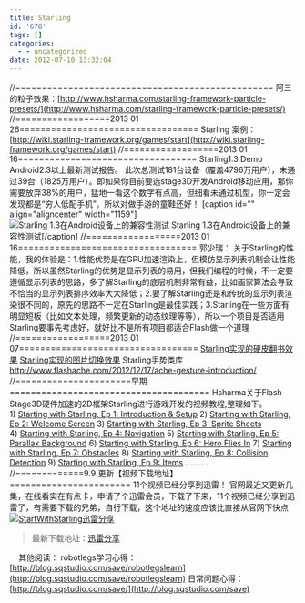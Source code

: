 ```yaml
---
title: Starling
id: '678'
tags: []
categories:
  - - uncategorized
date: 2012-07-10 13:32:04
---
```


//================================================= 阿三的粒子效果：[http://www.hsharma.com/starling-framework-particle-presets/](http://www.hsharma.com/starling-framework-particle-presets/) //==================2013 01 26================================== Starling 案例：[http://wiki.starling-framework.org/games/start](http://wiki.starling-framework.org/games/start) //==================2013 01 16================================== Starling1.3 Demo Android2.3以上最新测试报告。 此次总测试181台设备（覆盖4796万用户），未通过39台（1825万用户）。即如果你目前要选stage3D开发Android移动应用，那你需要放弃38%的用户，猛地一看这个数字有点高，但细看未通过机型，你一定会发现都是“穷人低配手机”。所以对做手游的童鞋还好！ \[caption id="" align="aligncenter" width="1159"\]![Starling 1.3在Android设备上的兼容性测试](http://www.starlinglib.com/images/6/68/Starling_android_test.jpg) Starling 1.3在Android设备上的兼容性测试\[/caption\] //==================2013 01 16================================== 郭少瑞： 关于Starling的性能，我的体验是：1.性能优势是在GPU加速渲染上，但模仿显示列表机制会让性能降低，所以虽然Starling的优势是显示列表的易用，但我们编程的时候，不一定要遵循显示列表的思路，多了解Starling的底层机制非常有益，比如画家算法会导致不恰当的显示列表排序效率大大降低；2.要了解Starling还是和传统的显示列表渲染很不同的，原先的思路不一定在Starling是最佳实践；3.Starling在一些方面有明显短板（比如文本处理，频繁更新的动态纹理等等），所以一个项目是否适用Starling要事先考虑好，就好比不是所有项目都适合Flash做一个道理 //==================2013 01 07================================== [Starling实现的硬皮翻书效果](http://www.todoair.com/starling%e5%ae%9e%e7%8e%b0%e7%9a%84%e7%a1%ac%e7%9a%ae%e7%bf%bb%e4%b9%a6%e6%95%88%e6%9e%9c-2012-12-16/ "Permanent Link to Starling实现的硬皮翻书效果") [Starling实现的图片切换效果](http://www.todoair.com/starling%e5%ae%9e%e7%8e%b0%e7%9a%84%e5%9b%be%e7%89%87%e5%88%87%e6%8d%a2%e6%95%88%e6%9e%9c-2013-01-07/ "Permanent Link to Starling实现的图片切换效果") Starling手势类库  http://www.flashache.com/2012/12/17/ache-gesture-introduction/ //======================早期====================================== Hsharma关于Flash Stage3D硬件加速的2D框架Starling进行游戏开发的视频教程,整理如下。 1) [Starting with Starling, Ep 1: Introduction & Setup](http://www.hsharma.com/tutorials/starting-with-starling-ep-1-intro-setup/ "Starting with Starling, Ep 1: Introduction & Setup") 2) [Starting with Starling, Ep 2: Welcome Screen](http://www.hsharma.com/tutorials/starting-with-starling-ep-2-welcome-screen/ "Starting with Starling, Ep 2: Welcome Screen") 3) [Starting with Starling, Ep 3: Sprite Sheets](http://www.hsharma.com/tutorials/starting-with-starling-ep-3-sprite-sheets/ "Starting with Starling, Ep 3: Sprite Sheets") 4) [Starting with Starling, Ep 4: Navigation](http://www.hsharma.com/tutorials/starting-with-starling-ep-4-navigation/ "Starting with Starling, Ep 4: Navigation") 5) [Starting with Starling, Ep 5: Parallax Background](http://www.hsharma.com/tutorials/starting-with-starling-ep-5-parallax-background/ "Starting with Starling, Ep 5: Parallax Background") 6) [Starting with Starling, Ep 6: Hero Flies In](http://www.hsharma.com/tutorials/starting-with-starling-ep-6-hero-flies-in/ "Starting with Starling, Ep 6: Hero Flies In") 7) [Starting with Starling, Ep 7: Obstacles](http://www.hsharma.com/tutorials/starting-with-starling-ep-7-obstacles/ "Starting with Starling, Ep 7: Obstacles") 8) [Starting with Starling, Ep 8: Collision Detection](http://www.hsharma.com/tutorials/starting-with-starling-ep-8-collision-detection/ "Starting with Starling, Ep 8: Collision Detection") 9) [Starting with Starling, Ep 9: Items](http://www.hsharma.com/tutorials/starting-with-starling-ep-9-items/ "Starting with Starling, Ep 9: Items") ..........   //=============9.9 更新【视频下载地址】======================= 11个视频已经分享到迅雷！ 官网最近又更新几集，在线看实在有点卡，申请了个迅雷会员，下载了下来，11个视频已经分享到迅雷了，有需要下载的兄弟，自行下载，这个地址的速度应该比直接从官网下快点 [![](http://qxu2059920095.my3w.com/blog/wp-content/uploads/2012/07/QQ拼音截图未命名-1024x440.jpg "StartWithStarling迅雷分享")](http://qxu2059920095.my3w.com/blog/wp-content/uploads/2012/07/QQ拼音截图未命名.jpg)  

> 最新下载地址：[迅雷分享](http://f.xunlei.com/jump?fref=W00003&location=http://f.xunlei.com/48860904/f/94f4433f-616a-4c1a-b052-f06bba670bcf?guide=0)

    其他阅读： robotlegs学习心得：[http://blog.sqstudio.com/save/robotlegslearn](http://blog.sqstudio.com/save/robotlegslearn) 日常问题心得：[http://blog.sqstudio.com/save/](http://blog.sqstudio.com/save)